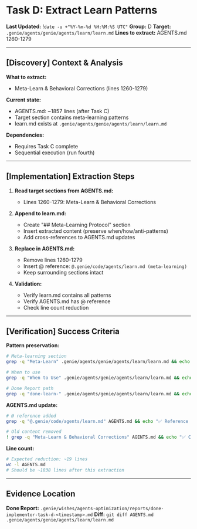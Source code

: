 # Task D: Extract Learn Patterns
**Last Updated:** !`date -u +"%Y-%m-%d %H:%M:%S UTC"`
**Group:** D
**Target:** `.genie/agents/genie/agents/learn/learn.md`
**Lines to extract:** AGENTS.md 1260-1279

---

## [Discovery] Context & Analysis

**What to extract:**
- Meta-Learn & Behavioral Corrections (lines 1260-1279)

**Current state:**
- AGENTS.md: ~1857 lines (after Task C)
- Target section contains meta-learning patterns
- learn.md exists at `.genie/agents/genie/agents/learn/learn.md`

**Dependencies:**
- Requires Task C complete
- Sequential execution (run fourth)

---

## [Implementation] Extraction Steps

1. **Read target sections from AGENTS.md:**
   - Lines 1260-1279: Meta-Learn & Behavioral Corrections

2. **Append to learn.md:**
   - Create "## Meta-Learning Protocol" section
   - Insert extracted content (preserve when/how/anti-patterns)
   - Add cross-references to AGENTS.md updates

3. **Replace in AGENTS.md:**
   - Remove lines 1260-1279
   - Insert @ reference: `@.genie/code/agents/learn.md (meta-learning)`
   - Keep surrounding sections intact

4. **Validation:**
   - Verify learn.md contains all patterns
   - Verify AGENTS.md has @ reference
   - Check line count reduction

---

## [Verification] Success Criteria

**Pattern preservation:**
```bash
# Meta-learning section
grep -q "Meta-Learn" .genie/agents/genie/agents/learn/learn.md && echo "✅ Meta-learning preserved"

# When to use
grep -q "When to Use" .genie/agents/genie/agents/learn/learn.md && echo "✅ Usage patterns preserved"

# Done Report path
grep -q "done-learn-" .genie/agents/genie/agents/learn/learn.md && echo "✅ Evidence protocol preserved"
```

**AGENTS.md update:**
```bash
# @ reference added
grep -q "@.genie/code/agents/learn.md" AGENTS.md && echo "✅ Reference added"

# Old content removed
! grep -q "Meta-Learn & Behavioral Corrections" AGENTS.md && echo "✅ Content removed"
```

**Line count:**
```bash
# Expected reduction: ~19 lines
wc -l AGENTS.md
# Should be ~1838 lines after this extraction
```

---

## Evidence Location

**Done Report:** `.genie/wishes/agents-optimization/reports/done-implementor-task-d-<timestamp>.md`
**Diff:** `git diff AGENTS.md .genie/agents/genie/agents/learn/learn.md`
